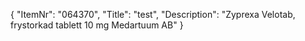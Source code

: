 {
  "ItemNr": "064370",
  "Title": "test",
  "Description": "Zyprexa Velotab, frystorkad tablett 10 mg Medartuum AB"
}